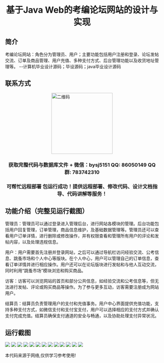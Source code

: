 <p><h1 align="center">基于Java Web的考编论坛网站的设计与实现</h1></p>

## 简介
考编论坛网站：角色分为管理员、用户；主要功能包括用户注册和登录、论坛发帖交流、订单及商品管理、用户充值、多种支付方式、后台管理功能以及收货地址管理等。    --计算机毕业设计源码；毕设源码；java毕业设计源码


## 联系方式
<img src="https://bs-1329754181.cos.ap-shanghai.myqcloud.com/wx.jpg" alt="二维码" style="display: block; margin: 0 auto;" width="200px">
<p><h3 align="center">获取完整代码与数据库文件 + 微信：bysj5151 QQ: 86050149 QQ群: 783742310</h3></p>
<p><h3 align="center">可帮忙远程部署 包运行成功！提供远程部署、修改代码、设计文档指导、代码讲解等服务！</h3></p>

## 功能介绍（完整见运行截图）
管理员：管理员可以通过登录进入管理后台，进行网站各模块的管理。后台功能包括用户回复管理，订单管理，商品信息维护，及基础数据管理等。管理员还可以查看用户订单详情，进行删除或修改操作，并有权限查看和管理所有用户的评论和发帖内容，以及处理违规信息。

用户：用户需要首先注册并登录网站，之后可以通过导航栏访问经验交流、公考信息、跳蚤市场和个人中心等版块。在个人中心，用户可以管理自己的订单信息，查看订单详情并进行相应操作。用户还可以在论坛版块进行发帖和与他人互动交流，同时利用“跳蚤市场”模块浏览和购买商品。

访客：访客可以浏览网站的首页和部分公共信息，如经验交流和公考信息等，但无法进行发帖、评论或购买商品等操作。为了参与更多互动，访客需要注册成为网站用户。

结算员：结算员负责管理用户的支付和充值事务。用户中心界面提供充值功能，支持多种支付方式，如微信支付和支付宝支付，用户可以选择相应的支付方式并确认支付完成充值。结算员确保支付通道的安全与畅通，以及协助处理支付异常状况。


## 运行截图
![](https://bs-1329754181.cos.ap-shanghai.myqcloud.com/spring/JavaWebExamForumDesignAndImplementation/img/001.jpg)
![](https://bs-1329754181.cos.ap-shanghai.myqcloud.com/spring/JavaWebExamForumDesignAndImplementation/img/002.jpg)
![](https://bs-1329754181.cos.ap-shanghai.myqcloud.com/spring/JavaWebExamForumDesignAndImplementation/img/003.jpg)
![](https://bs-1329754181.cos.ap-shanghai.myqcloud.com/spring/JavaWebExamForumDesignAndImplementation/img/004.jpg)
![](https://bs-1329754181.cos.ap-shanghai.myqcloud.com/spring/JavaWebExamForumDesignAndImplementation/img/005.jpg)
![](https://bs-1329754181.cos.ap-shanghai.myqcloud.com/spring/JavaWebExamForumDesignAndImplementation/img/006.jpg)
![](https://bs-1329754181.cos.ap-shanghai.myqcloud.com/spring/JavaWebExamForumDesignAndImplementation/img/007.jpg)
![](https://bs-1329754181.cos.ap-shanghai.myqcloud.com/spring/JavaWebExamForumDesignAndImplementation/img/008.jpg)
![](https://bs-1329754181.cos.ap-shanghai.myqcloud.com/spring/JavaWebExamForumDesignAndImplementation/img/009.jpg)
![](https://bs-1329754181.cos.ap-shanghai.myqcloud.com/spring/JavaWebExamForumDesignAndImplementation/img/010.jpg)
![](https://bs-1329754181.cos.ap-shanghai.myqcloud.com/spring/JavaWebExamForumDesignAndImplementation/img/011.jpg)
![](https://bs-1329754181.cos.ap-shanghai.myqcloud.com/spring/JavaWebExamForumDesignAndImplementation/img/012.jpg)
![](https://bs-1329754181.cos.ap-shanghai.myqcloud.com/spring/JavaWebExamForumDesignAndImplementation/img/013.jpg)

<p>本代码来源于网络,仅供学习参考使用!</p>
